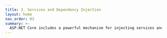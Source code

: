 ```yaml
---
title: 3. Services and Dependency Injection
layout: home
nav_order: 03
summary: >-
  ASP.NET Core includes a powerful mechanism for injecting services and dependencies into your application code. In this module, we'll learn about how to add services to your application, how to consume these services from your application code, and how to test code that relies on external services.
---
```


